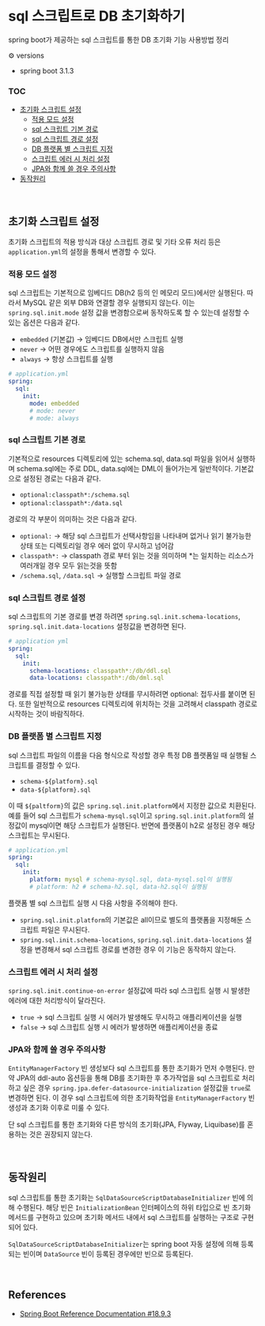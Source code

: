# sql 스크립트로 DB 초기화하기

spring boot가 제공하는 sql 스크립트를 통한 DB 초기화 기능 사용방법 정리

:gear: versions

- spring boot 3.1.3

### TOC

- [초기화 스크립트 설정](#초기화-스크립트-설정)
  - [적용 모드 설정](#적용-모드-설정)
  - [sql 스크립트 기본 경로](#sql-스크립트-기본-경로)
  - [sql 스크립트 경로 설정](#sql-스크립트-경로-설정)
  - [DB 플랫폼 별 스크립트 지정](#db-플랫폼-별-스크립트-지정)
  - [스크립트 에러 시 처리 설정](#스크립트-에러-시-처리-설정)
  - [JPA와 함께 쓸 경우 주의사항](#JPA와-함께-쓸-경우-주의사항)
- [동작원리](#동작원리)

<br>

## 초기화 스크립트 설정

초기화 스크립트의 적용 방식과 대상 스크립트 경로 및 기타 오류 처리 등은 `application.yml`의 설정을 통해서 변경할 수 있다.

### 적용 모드 설정

sql 스크립트는 기본적으로 임베디드 DB(h2 등의 인 메모리 모드)에서만 실행된다. 따라서 MySQL 같은 외부 DB와 연결할 경우 실행되지 않는다. 이는 `spring.sql.init.mode` 설정 값을 변경함으로써 동작하도록 할 수 있는데 설정할 수 있는 옵션은 다음과 같다.

- `embedded` (기본값) → 임베디드 DB에서만 스크립트 실행
- `never` → 어떤 경우에도 스크립트를 실행하지 않음
- `always` → 항상 스크립트를 실행

```yml
# application.yml
spring:
  sql:
    init:
      mode: embedded
      # mode: never
      # mode: always
```

### sql 스크립트 기본 경로

기본적으로 resources 디렉토리에 있는 schema.sql, data.sql 파일을 읽어서 실행하며 schema.sql에는 주로 DDL, data.sql에는 DML이 들어가는게 일반적이다. 기본값으로 설정된 경로는 다음과 같다.

- `optional:classpath*:/schema.sql`
- `optional:classpath*:/data.sql`

경로의 각 부분이 의미하는 것은 다음과 같다.

- `optional:` → 해당 sql 스크립트가 선택사항임을 나타내며 없거나 읽기 불가능한 상태 또는 디렉토리일 경우 에러 없이 무시하고 넘어감
- `classpath*:` → classpath 경로 부터 읽는 것을 의미하며 \*는 일치하는 리소스가 여러개일 경우 모두 읽는것을 뜻함
- `/schema.sql`, `/data.sql` → 실행할 스크립트 파일 경로

### sql 스크립트 경로 설정

sql 스크립트의 기본 경로를 변경 하려면 `spring.sql.init.schema-locations`, `spring.sql.init.data-locations` 설정값을 변경하면 된다.

```yml
# application yml
spring:
  sql:
    init:
      schema-locations: classpath*:/db/ddl.sql
      data-locations: classpath*:/db/dml.sql
```

경로를 직접 설정할 때 읽기 불가능한 상태를 무시하려면 optional: 접두사를 붙이면 된다. 또한 일반적으로 resources 디렉토리에 위치하는 것을 고려해서 classpath 경로로 시작하는 것이 바람직하다.

### DB 플랫폼 별 스크립트 지정

sql 스크립트 파일의 이름을 다음 형식으로 작성할 경우 특정 DB 플랫폼일 때 실행될 스크립트를 결정할 수 있다.

- `schema-${platform}.sql`
- `data-${platform}.sql`

이 때 `${paltform}`의 값은 `spring.sql.init.platform`에서 지정한 값으로 치환된다. 예를 들어 sql 스크립트가 `schema-mysql.sql`이고 `spring.sql.init.platform`의 설정값이 mysql이면 해당 스크립트가 실행된다. 반면에 플랫폼이 h2로 설정된 경우 해당 스크립트는 무시된다.

```yml
# application.yml
spring:
  sql:
    init:
      platform: mysql # schema-mysql.sql, data-mysql.sql이 실행됨
      # platform: h2 # schema-h2.sql, data-h2.sql이 실행됨
```

플랫폼 별 sql 스크립트 실행 시 다음 사항을 주의해야 한다.

- `spring.sql.init.platform`의 기본값은 all이므로 별도의 플랫폼을 지정해둔 스크립트 파일은 무시된다.
- `spring.sql.init.schema-locations`, `spring.sql.init.data-locations` 설정을 변경해서 sql 스크립트 경로를 변경한 경우 이 기능은 동작하지 않는다.

### 스크립트 에러 시 처리 설정

`spring.sql.init.continue-on-error` 설정값에 따라 sql 스크립트 실행 시 발생한 에러에 대한 처리방식이 달라진다.

- `true` → sql 스크립트 실행 시 에러가 발생해도 무시하고 애플리케이션을 실행
- `false` → sql 스크립트 실행 시 에러가 발생하면 애플리케이션을 종료

### JPA와 함께 쓸 경우 주의사항

`EntityManagerFactory` 빈 생성보다 sql 스크립트를 통한 초기화가 먼저 수행된다. 만약 JPA의 ddl-auto 옵션등을 통해 DB를 초기화한 후 추가작업을 sql 스크립트로 처리하고 싶은 경우 `spring.jpa.defer-datasource-initialization` 설정값을 `true`로 변경하면 된다. 이 경우 sql 스크립트에 의한 초기화작업을 `EntityManagerFactory` 빈 생성과 초기화 이후로 미룰 수 있다.

단 sql 스크립트를 통한 초기화와 다른 방식의 초기화(JPA, Flyway, Liquibase)를 혼용하는 것은 권장되지 않는다.

<br>

## 동작원리

sql 스크립트를 통한 초기화는 `SqlDataSourceScriptDatabaseInitializer` 빈에 의해 수행된다. 해당 빈은 `InitializationBean` 인터페이스의 하위 타입으로 빈 초기화 메서드를 구현하고 있으며 초기화 메서드 내에서 sql 스크립트를 실행하는 구조로 구현되어 있다.

`SqlDataSourceScriptDatabaseInitializer`는 spring boot 자동 설정에 의해 등록되는 빈이며 `DataSource` 빈이 등록된 경우에만 빈으로 등록된다.

<br>

## References

- [Spring Boot Reference Documentation #18.9.3](https://docs.spring.io/spring-boot/docs/3.1.3/reference/htmlsingle/#howto.data-initialization.using-basic-sql-scripts)
